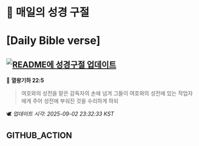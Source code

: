 # 🙏 매일의 성경 구절
# [Daily Bible verse]
## [![README에 성경구절 업데이트](https://github.com/DONGSUKA/first_test/actions/workflows/update-readme-bible.yml/badge.svg)](https://github.com/DONGSUKA/first_test/actions/workflows/update-readme-bible.yml)
<!-- START_BIBLE_VERSE -->
📖 **열왕기하 22:5**
> 여호와의 성전을 맡은 감독자의 손에 넘겨 그들이 여호와의 성전에 있는 작업자에게 주어 성전에 부숴진 것을 수리하게 하되

🕊️ _업데이트 시각: 2025-09-02 23:32:33 KST_
  <!-- END_BIBLE_VERSE -->
## GITHUB_ACTION
